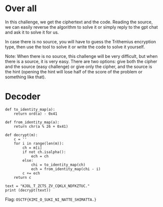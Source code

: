 # Over all

In this challenge, we get the ciphertext and the code.
Reading the source, we can easily reverse the algorithm to solve it or simply reply to the gpt chat and ask it to solve it for us.

In case there is no source, you will have to guess the Trithemius encryption type, then use the tool to solve it or write the code to solve it yourself.

Note: When there is no source, this challenge will be very difficult, but when there is a source, it is very easy. There are two options: give both the cipher and the source (easy challenge) or give only the cipher, and the source is the hint (opening the hint will lose half of the score of the problem or something like that).

# Decoder

```
def to_identity_map(a):
    return ord(a) - 0x41

def from_identity_map(a):
    return chr(a % 26 + 0x41)

def decrypt(m):
    c = ''
    for i in range(len(m)):
        ch = m[i]
        if not ch.isalpha():
            ech = ch
        else:
            chi = to_identity_map(ch)
            ech = from_identity_map(chi - i)
        c += ech
    return c

text = "KJOL_T_ZCTS_ZV_CQKLX_NDFKZTUC."
print (decrypt(text))
```

Flag: `OSCTF{KIMI_O_SUKI_NI_NATTE_SHIMATTA.}`
